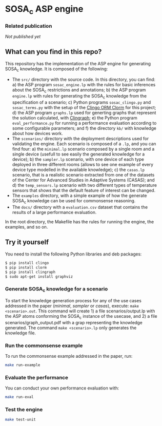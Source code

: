 # SOSA<sub>c</sub> ASP engine

### Related publication
*Not published yet*

## What can you find in this repo?
This repository has the implementation of the ASP engine for generating SOSA<sub>c</sub> knowledge. It is composed of the following:

- The `src/` directory with the source code. In this directory, you can find: a) the ASP program `sosac_engine.lp` with the rules for basic inferences about the SOSA<sub>c</sub> restrictions and annotations; b) the ASP program `engine.lp` with rules for generating the SOSA<sub>c</sub> knowledge from the specification of a scenario; c) Python programs `sosac_clingo.py` and `sosac_terms.py` with the setup of the [Clingo ORM Clorm](https://github.com/potassco/clorm) for this project; d) the ASP program `graphs.lp` used for generting graphs that represent the solution calculated, with [Clingraph](https://github.com/potassco/clingraph); e) the Python program `eval_performance.py` for running a performance evaluation according to some configurable parameters; and f) the directory `kb/` with knowledge about how devices work.
- The `scenarios/` directory with the deployment descriptions used for validating the engine. Each scenario is composed of a `.lp`, and you can find four: a) the `minimal.lp` scenario composed by a single room and a single device (usefull to see easily the generated knowledge for a device); b) the `sampler.lp` scenario, with one device of each type deployed in three different rooms (allows to see one example of every device type modelled in the available knowledge); c) the `casas.lp` scenario, that is a realistic scenario extracted from one of the datasets of the Center for Advanced Studies in Adaptive Systems (CASAS); and d) the `temp_sensors.lp` scenario with two different types of temperature sensors that shows that the default feature of interest can be changed.
- The `examples` directory, with a simple example of how the generate SOSA<sub>c</sub> knowledge can be used for commonsense reasoning.
- The `docs/` directory with a `evaluation.csv` dataset that contains the results of a large performance evaluation.

In the root directory, the Makefile has the rules for running the engine, the examples, and so on.

## Try it yourself
You need to install the following Python libraries and deb packages:

```bash
$ pip install clingo
$ pip install clorm
$ pip install clingraph
$ sudo apt-get install graphviz
```

### Generate SOSA<sub>c</sub> knowledge for a scenario
To start the knowledge generation process for any of the use cases addressed in the paper (*minimal*, *sampler* or *casas*), execute:
`make <scenario>.out`. This command will create 1) a file scenarios/output.lp with the ASP atoms conforming the SOSA<sub>c</sub> instance of the usecase, and 2) a file scenarios/graph_output.pdf with a grap representing the knowledge generated. The command `make <scenario>.lp` only generates the knowledge file.

### Run the commonsense example
To run the commonsense example addressed in the paper, run:

```bash
make run-example
```
### Evaluate the performance
You can conduct your own performance evaluation with:

```bash
make run-eval
```

### Test the engine

```bash
make test-unit
```

